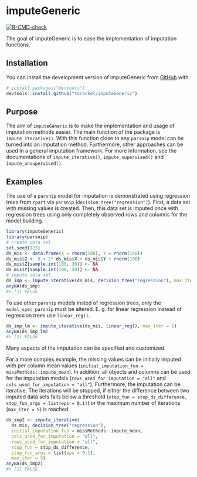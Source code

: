 
<!-- README.md is generated from README.Rmd. Please edit that file -->

# imputeGeneric

<!-- badges: start -->

[![R-CMD-check](https://github.com/torockel/imputeGeneric/workflows/R-CMD-check/badge.svg)](https://github.com/torockel/imputeGeneric/actions)
<!-- badges: end -->

The goal of imputeGeneric is to ease the implementation of imputation
functions.

## Installation

You can install the development version of imputeGeneric from
[GitHub](https://github.com/) with:

``` r
# install.packages("devtools")
devtools::install_github("torockel/imputeGeneric")
```

## Purpose

The aim of `imputeGeneric` is to make the implementation and usage of
imputation methods easier. The main function of the package is
`impute_iterative()`. With this function close to any `parsnip` model
can be turned into an imputation method. Furthermore, other approaches
can be used in a general imputation framework. For more information, see
the documentations of `impute_iterative()`, `impute_supervised()` and
`impute_unsupervised()`.

## Examples

The use of a `parsnip` model for imputation is demonstrated using
regression trees from `rpart` via `parsnip`
(`decision_tree("regression")`). First, a data set with missing values
is created. Then, this data set is imputed once with regression trees
using only completely observed rows and columns for the model building.

``` r
library(imputeGeneric)
library(parsnip)
# create data set
set.seed(123)
ds_mis <- data.frame(X = rnorm(100), Y = rnorm(100))
ds_mis$Z <- 5 + 2* ds_mis$X + ds_mis$Y + rnorm(100)
ds_mis$Z[sample.int(100, 30)] <- NA
ds_mis$Y[sample.int(100, 20)] <- NA
# impute data set
ds_imp <- impute_iterative(ds_mis, decision_tree("regression"), max_iter = 1)
anyNA(ds_imp)
#> [1] FALSE
```

To use other `parsnip` models insted of regression trees, only the
`model_spec_parsnip` must be altered. E. g. for linear regression
instead of regression trees use `linear_reg()`.

``` r
ds_imp_lm <- impute_iterative(ds_mis, linear_reg(), max_iter = 1)
anyNA(ds_imp_lm)
#> [1] FALSE
```

Many aspects of the imputation can be specified and customized.

For a more complex example, the missing values can be initially imputed
with per column mean values
(`initial_imputation_fun = missMethods::impute_mean`). In addition, all
objects and columns can be used for the imputation models
(`rows_used_for_imputation = "all"` and
`cols_used_for_imputation = "all"`). Furthermore, the imputation can be
iterative. The iterations will be stopped, if either the difference
between two imputed data sets falls below a threshold
(`stop_fun = stop_ds_difference, stop_fun_args = list(eps = 0.1)`) or
the maximum number of iterations (`max_iter = 5`) is reached.

``` r
ds_imp2 <- impute_iterative(
  ds_mis, decision_tree("regression"), 
  initial_imputation_fun = missMethods::impute_mean,
  cols_used_for_imputation = "all",
  rows_used_for_imputation = "all",
  stop_fun = stop_ds_difference,
  stop_fun_args = list(eps = 0.1),
  max_iter = 5)
anyNA(ds_imp2)
#> [1] FALSE
```

